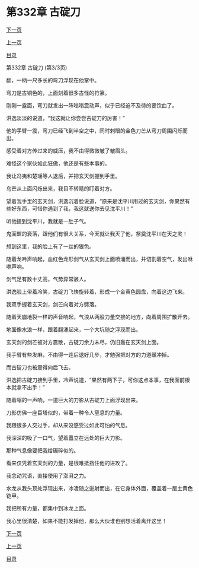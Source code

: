 <h1>第332章    古碇刀</h1>
            <div><p><a href="./0996_%E7%AC%AC333%E7%AB%A0_%E4%B8%AD%E5%93%81%E7%A5%9E%E5%99%A8.md">下一页</a></p><p><a href="./0994_%E7%AC%AC332%E7%AB%A0_%E5%8F%A4%E7%A2%87%E5%88%80.md">上一页</a></p><p><a href="../">目录</a></p></div>
            <div><p>第332章    古碇刀 (第3/3页)</p><p>翻，一柄一尺多长的弯刀浮现在他掌中。</p><p>弯刀是古铜色的，上面刻着很多古怪的符篆。</p><p>刚刚一露面，弯刀就发出一阵嗡嗡震动声，似乎已经迫不及待的要饮血了。</p><p>洪逸淡淡的说道，“我这就让你尝尝古碇刀的厉害！”</p><p>他的手臂一震，弯刀已经飞到半空之中，同时刺眼的金色刀芒从弯刀周围闪烁而出。</p><p>感受着对方传过来的威压，我不由得微微皱了皱眉头。</p><p>难怪这个家伙如此狂傲，他还是有些本事的。</p><p>我让冯夷和楚瑶等人退后，并把玄天剑握到手里。</p><p>乌芒从上面闪烁出来，我目不转睛的盯着对方。</p><p>望着我手里的玄天剑，洪逸沉着脸说道，“原来是沈平川用过的玄天剑，你果然有些好东西，可惜你遇到了我，我这就送你去见沈平川！”</p><p>听他提到沈平川，我就是一肚子气。</p><p>鬼面盟的衰落，跟他们有很大关系，今天就让我灭了他，祭奠沈平川在天之灵！</p><p>想到这里，我的脸上有了一丝的狠色。</p><p>随着龙吟声响起，血红色龙形剑气从玄天剑上面喷涌而出，并切割着空气，发出咻咻声响。</p><p>剑气足有数十丈高，气势异常骇人。</p><p>洪逸脸上带着冷笑，古碇刀飞快旋转着，形成一个金黄色圆盘，向着这边飞来。</p><p>我双手握着玄天剑，剑芒向着对方劈落。</p><p>随着天崩地裂一样的声音响起，气浪从两股力量交接的地方，向着周围扩散开去。</p><p>地面像水浪一样，跟着翻涌起来，一个大坑随之浮现而出。</p><p>玄天剑的剑芒被对方震散，古碇刀余力未尽，仍旧轰在玄天剑上面。</p><p>我手臂有些发麻，不由得一连后退好几步，才勉强把对方的力道缓冲掉。</p><p>而古碇刀也被震得向后飞去。</p><p>洪逸把古碇刀接到手里，冷声说道，“果然有两下子，可你这点本事，在我面前根本就拿不出手！”</p><p>随着嗡的一声响，一道巨大的刀影从古碇刀上面浮现出来。</p><p>刀影仿佛一座巨塔似的，带着一种令人窒息的力量。</p><p>我跟很多人交过手，却从来没感受过如此可怕的气息。</p><p>我深深的吸了一口气，望着矗立在远处的巨大刀影。</p><p>那种气息像要把我给碾碎似的。</p><p>看来仅凭着玄天剑的力量，是很难抵挡住他的进攻了。</p><p>我念动咒语，直接使用了澎湃之力。</p><p>水龙从我头顶处浮现出来，冰凌随之迸射而出，在它身体外面，覆盖着一层土黄色铠甲。</p><p>我把所有力量，都集中到冰龙上面。</p><p>我心里很清楚，如果不能打发掉他，那么大伙谁也别想活着离开这里！</p></div>
            <div><p><a href="./0996_%E7%AC%AC333%E7%AB%A0_%E4%B8%AD%E5%93%81%E7%A5%9E%E5%99%A8.md">下一页</a></p><p><a href="./0994_%E7%AC%AC332%E7%AB%A0_%E5%8F%A4%E7%A2%87%E5%88%80.md">上一页</a></p><p><a href="../">目录</a></p></div>